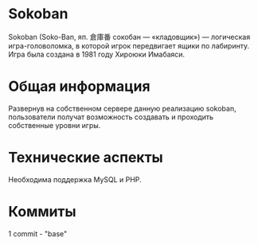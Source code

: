 # Sokoban
Sokoban (Soko-Ban, яп. 倉庫番 сокобан — «кладовщик») — логическая игра-головоломка, в которой игрок передвигает ящики по лабиринту.
Игра была создана в 1981 году Хироюки Имабаяси.
# Общая информация
Развернув на собственном сервере данную реализацию sokoban, пользователи получат возможность создавать и проходить собственные уровни игры.
# Технические аспекты
Необходима поддержка MySQL и PHP.
# Коммиты
1 commit - "base"